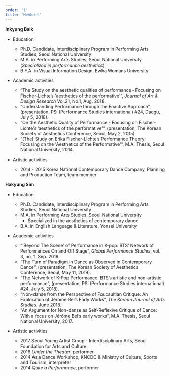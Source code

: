 ```yaml
---
order: '1'
title: 'Members'
---
```


**Inkyung Baik**

- Education
  - Ph.D. Candidate, Interdisciplinary Program in Performing Arts Studies, Seoul National University
  - M.A. in Performing Arts Studies, Seoul National University (*Specialized in performance aesthetics*)
  - B.F.A. in Visual Information Design, Ewha Womans University

- Academic activities
  - “The Study on the aesthetic qualities of performance╶ Focusing on Fischer-Lichte’s 'aesthetics of the performative'”, *Journal of Art & Design Research* Vol.21, No.1, Aug. 2018.
  - “Understanding Performance through the Enactive Approach”, (presentation, PSi (Performance Studies international) #24, Daegu, July 5, 2018).
  - “On the Aesthetic Quality of Performance - Focusing on Fischer-Lichte’s ‘aesthetics of the performative’”, (presentation, The Korean Society of Aesthetics Conference, Seoul, May 2, 2015).
  - “(The) Study on Erika Fischer-Lichte’s Performance Theory: Focusing on the 'Aesthetics of the Performative'”, M.A. Thesis, Seoul National University, 2014.

- Artistic activities
  - 2014 - 2015 Korea National Contemporary Dance Company, Planning and Production Team, team member

**Hakyung Sim**

- Education
  - Ph.D. Candidate, Interdisciplinary Program in Performing Arts Studies, Seoul National University
  - M.A. in Performing Arts Studies, Seoul National University
    - Specialized in the aesthetics of contemporary dance
  - B.A. in English Language & Literature, Yonsei University

- Academic activities
  - “‘Beyond The Scene’ of Performance in K-pop: BTS’ Network of Performances On and Off Stage”, *Global Performance Studies*, vol. 3, no. 1, Sep. 2019.
  - “The Turn of Paradigm in Dance as Observed in Contemporary Dance”, (presentation, The Korean Society of Aesthetics Conference, Seoul, May 11, 2019).
  - “The Network of K-Pop Performance: BTS’s artistic and non-artistic performance”, (presentation, PSi (Performance Studies international) #24, July 5, 2018).
  - “Non-danse from the Perspective of Foucaultian Critique: An Exploration of Jérôme Bel’s Early Works”, *The Korean Journal of Arts Studies*, June 2018.
  - “An Argument for Non-danse as Self-Reflexive Critique of Dance: With a focus on Jérôme Bel’s early works”, M.A. Thesis, Seoul National University, 2017.

- Artistic activities
  - 2017 Seoul Young Artist Group - Interdisciplinary Arts, Seoul Foundation for Arts and Culture
  - 2016 *Under the Theater*, performer
  - 2014 Asia Dance Workshop, KNCDC & Ministry of Culture, Sports and Tourism, interpreter
  - 2014 *Quite a Performance*, performer
